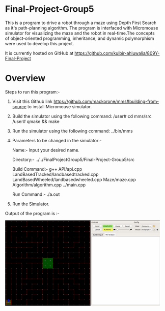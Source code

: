 # Final-Project-Group5

This is a program to drive a robot through a maze using Depth First Search as it's path-planning algorithm. The program is interfaced with Micromouse simulator for visualizing the maze and the robot in real-time.The concepts of object-oriented programming, inheritance, and dynamic polymorphism were used to develop this project.

It is currently hosted on GitHub at https://github.com/kulbir-ahluwalia/809Y-Final-Project

Overview
=====================================================================================

Steps to run this program:-

1. Visit this Github link https://github.com/mackorone/mms#building-from-source  to install Micromouse simulator.

2. Build the simulator using the following command: /user# cd mms/src
                                                    /user# qmake && make

3. Run the simulator using the following command: ../bin/mms

4. Parameters to be changed in the simulator:-

   Name:- Input your desired name.

   Directory:- ../../FinalProjectGroup5/Final-Project-Group5/src

   Build Command:- g++ API/api.cpp LandBasedTracked/landbasedtracked.cpp LandBasedWheeled/landbasedwheeled.cpp Maze/maze.cpp Algorithm/algorithm.cpp ../main.cpp

   Run Command:- ./a.out

5. Run the Simulator.

Output of the program is :-

![Output of the program](/Final-Project-Group5/FinalProject_Output.gif)
























